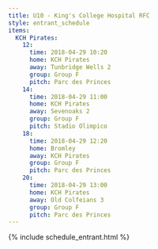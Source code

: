 ```yaml
---
title: U10 - King's College Hospital RFC
style: entrant_schedule
items:
  KCH Pirates:
    12:
      time: 2018-04-29 10:20
      home: KCH Pirates
      away: Tunbridge Wells 2
      group: Group F
      pitch: Parc des Princes
    14:
      time: 2018-04-29 11:00
      home: KCH Pirates
      away: Sevenoaks 2
      group: Group F
      pitch: Stadio Olimpico
    18:
      time: 2018-04-29 12:20
      home: Bromley
      away: KCH Pirates
      group: Group F
      pitch: Parc des Princes
    20:
      time: 2018-04-29 13:00
      home: KCH Pirates
      away: Old Colfeians 3
      group: Group F
      pitch: Parc des Princes
---
```


{% include schedule_entrant.html %}
